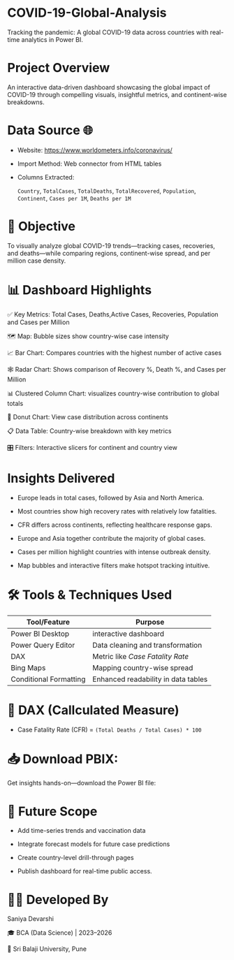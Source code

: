 # COVID-19-Global-Analysis
Tracking the pandemic: A global COVID-19 data across countries with real-time analytics in Power BI.

# **Project Overview**

An interactive data-driven dashboard showcasing the global impact of COVID-19 through compelling visuals, insightful metrics, and continent-wise breakdowns.

# **Data Source** 🌐

- Website:  https://www.worldometers.info/coronavirus/

- Import Method: Web connector from HTML tables

- Columns Extracted:

  `Country`, `TotalCases`, `TotalDeaths`, `TotalRecovered`, `Population`,
   `Continent`, `Cases per 1M`, `Deaths per 1M`

# **🎯 Objective** 

To visually analyze global COVID-19 trends—tracking cases, recoveries, and deaths—while comparing regions, continent-wise spread, and per million case density.

# **📊 Dashboard Highlights**

✅ Key Metrics: Total Cases, Deaths,Active Cases, Recoveries, Population and Cases per Million

🗺️ Map: Bubble sizes show country-wise case intensity

📈 Bar Chart: Compares countries with the highest number of active cases 

🕸️ Radar Chart: Shows comparison of Recovery %, Death %, and Cases per Million

📊 Clustered Column Chart: visualizes country-wise contribution to global totals

🍩 Donut Chart: View case distribution across continents

📋 Data Table: Country-wise breakdown with key metrics

🎛️ Filters: Interactive slicers for continent and country view


# **Insights Delivered**

- Europe leads in total cases, followed by Asia and North America.

- Most countries show high recovery rates with relatively low fatalities.

- CFR differs across continents, reflecting healthcare response gaps.

- Europe and Asia together contribute the majority of global cases.

- Cases per million highlight countries with intense outbreak density.

- Map bubbles and interactive filters make hotspot tracking intuitive.

# **🛠 Tools & Techniques Used**

| Tool/Feature            | Purpose                                                |
| ----------------------- | ------------------------------------------------------ |
| Power BI Desktop        | interactive dashboard                                  |
| Power Query Editor      | Data cleaning and transformation                       |
| DAX                     | Metric like  *Case Fatality Rate*                      |
| Bing Maps               | Mapping country-wise spread                            |
| Conditional Formatting  | Enhanced readability in data tables                    |

# **🧠 DAX (Callculated Measure)**

- Case Fatality Rate (CFR) = `(Total Deaths / Total Cases) * 100`

# **📥 Download PBIX:**

Get insights hands-on—download the Power BI file:



# **🚀 Future Scope**

- Add time-series trends and vaccination data

- Integrate forecast models for future case predictions

- Create country-level drill-through pages

- Publish dashboard for real-time public access.

  
# **👩‍💻 Developed By**

Saniya Devarshi

🎓 BCA (Data Science) | 2023–2026

📍 Sri Balaji University, Pune

